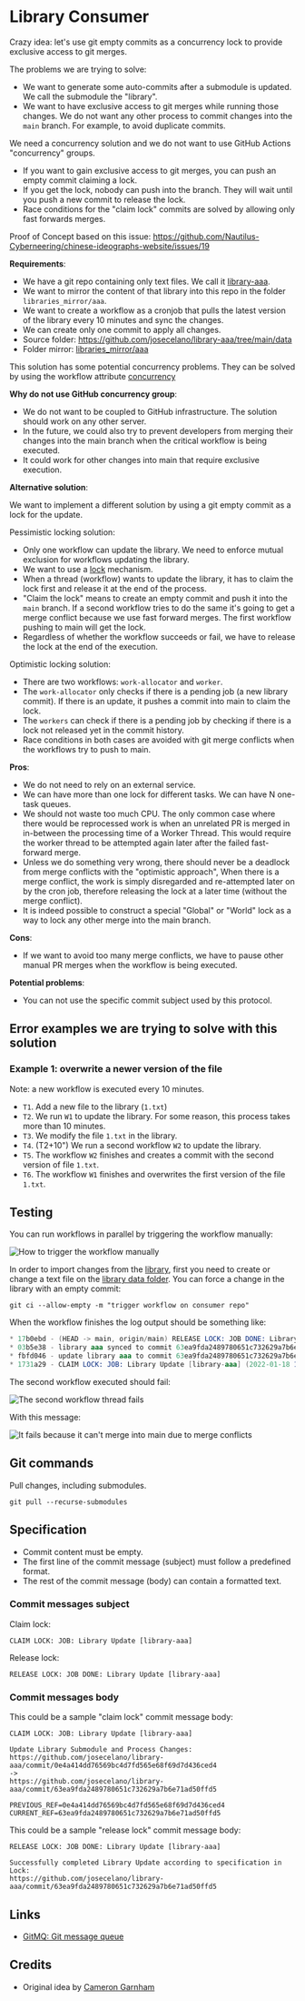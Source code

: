 # Library Consumer

Crazy idea: let's use git empty commits as a concurrency lock to provide exclusive access to git merges.

The problems we are trying to solve:

- We want to generate some auto-commits after a submodule is updated. We call the submodule the "library".
- We want to have exclusive access to git merges while running those changes. We do not want any other process to commit changes into the `main` branch. For example, to avoid duplicate commits.

We need a concurrency solution and we do not want to use GitHub Actions "concurrency" groups.

- If you want to gain exclusive access to git merges, you can push an empty commit claiming a lock.
- If you get the lock, nobody can push into the branch. They will wait until you push a new commit to release the lock.
- Race conditions for the "claim lock" commits are solved by allowing only fast forwards merges.

Proof of Concept based on this issue: <https://github.com/Nautilus-Cyberneering/chinese-ideographs-website/issues/19>

**Requirements**:

- We have a git repo containing only text files. We call it [library-aaa](https://github.com/josecelano/library-aaa).
- We want to mirror the content of that library into this repo in the folder `libraries_mirror/aaa`.
- We want to create a workflow as a cronjob that pulls the latest version of the library every 10 minutes and sync the changes.
- We can create only one commit to apply all changes.
- Source folder: <https://github.com/josecelano/library-aaa/tree/main/data>
- Folder mirror: [libraries_mirror/aaa](./libraries_mirror/aaa)

This solution has some potential concurrency problems. They can be solved by using the workflow attribute [concurrency](https://docs.github.com/en/actions/learn-github-actions/workflow-syntax-for-github-actions#concurrency)

**Why do not use GitHub concurrency group**:

- We do not want to be coupled to GitHub infrastructure. The solution should work on any other server.
- In the future, we could also try to prevent developers from merging their changes into the main branch when the critical workflow is being executed.
- It could work for other changes into main that require exclusive execution.

**Alternative solution**:

We want to implement a different solution by using a git empty commit as a lock for the update.

Pessimistic locking solution:

- Only one workflow can update the library. We need to enforce mutual exclusion for workflows updating the library.
- We want to use a [lock](https://en.wikipedia.org/wiki/Lock_(computer_science)) mechanism.
- When a thread (workflow) wants to update the library, it has to claim the lock first and release it at the end of the process.
- "Claim the lock" means to create an empty commit and push it into the `main` branch. If a second workflow tries to do the same it's going to get a merge conflict because we use fast forward merges. The first workflow pushing to main will get the lock.
- Regardless of whether the workflow succeeds or fail, we have to release the lock at the end of the execution.

Optimistic locking solution:

- There are two workflows: `work-allocator` and `worker`.
- The `work-allocator` only checks if there is a pending job (a new library commit). If there is an update, it pushes a commit into main to claim the lock.
- The `workers` can check if there is a pending job by checking if there is a lock not released yet in the commit history.
- Race conditions in both cases are avoided with git merge conflicts when the workflows try to push to main.

**Pros**:

- We do not need to rely on an external service.
- We can have more than one lock for different tasks. We can have N one-task queues.
- We should not waste too much CPU. The only common case where there would be reprocessed work is when an unrelated PR is merged in in-between the processing time of a Worker Thread. This would require the worker thread to be attempted again later after the failed fast-forward merge.
- Unless we do something very wrong, there should never be a deadlock from merge conflicts with the "optimistic approach", When there is a merge conflict, the work is simply disregarded and re-attempted later on by the cron job, therefore releasing the lock at a later time (without the merge conflict).
- It is indeed possible to construct a special "Global" or "World" lock as a way to lock any other merge into the main branch.

**Cons**:

- If we want to avoid too many merge conflicts, we have to pause other manual PR merges when the workflow is being executed.

**Potential problems**:

- You can not use the specific commit subject used by this protocol.

## Error examples we are trying to solve with this solution

### Example 1: overwrite a newer version of the file

Note: a new workflow is executed every 10 minutes.

- `T1`. Add a new file to the library (`1.txt`)
- `T2`. We run `W1` to update the library. For some reason, this process takes more than 10 minutes.
- `T3`. We modify the file `1.txt` in the library.
- `T4`. (T2+10") We run a second workflow `W2` to update the library.
- `T5`. The workflow `W2` finishes and creates a commit with the second version of file `1.txt`.
- `T6`. The workflow `W1` finishes and overwrites the first version of the file `1.txt`.

## Testing

You can run workflows in parallel by triggering the workflow manually:

![How to trigger the workflow manually](./images/run-workflow-manually.png)

In order to import changes from the [library](https://github.com/josecelano/library-aaa), first you need to create or change a text file on the [library data folder](https://github.com/josecelano/library-aaa/tree/main/data). You can force a change in the library with an empty commit:

```shell
git ci --allow-empty -m "trigger workflow on consumer repo"
```

When the workflow finishes the log output should be something like:

```s
* 17b0ebd - (HEAD -> main, origin/main) RELEASE LOCK: JOB DONE: Library Update [library-aaa] (2022-01-18 11:58:7 +0000) <github-actions[bot]>
* 03b5e38 - library aaa synced to commit 63ea9fda2489780651c732629a7b6e71ad50ffd5 (2022-01-18 11:58:46 +0000) <github-actions[bot]>
* fbfd046 - update library aaa to commit 63ea9fda2489780651c732629a7b6e71ad50ffd5 (2022-01-18 11:58:45 +0000) <github-actions[bot]>
* 1731a29 - CLAIM LOCK: JOB: Library Update [library-aaa] (2022-01-18 11:56:58 +0000) <github-actions[bot]>
```

The second workflow executed should fail:

![The second workflow thread fails](./images/second-workflow-fails.png)

With this message:

![It fails because it can't merge into main due to merge conflicts](./images/claiming-lock-fail.png)

## Git commands

Pull changes, including submodules.

```shell
git pull --recurse-submodules
```

## Specification

- Commit content must be empty.
- The first line of the commit message (subject) must follow a predefined format.
- The rest of the commit message (body) can contain a formatted text.

### Commit messages subject

Claim lock:

```text
CLAIM LOCK: JOB: Library Update [library-aaa]
```

Release lock:

```text
RELEASE LOCK: JOB DONE: Library Update [library-aaa]
```

### Commit messages body

This could be a sample "claim lock" commit message body:

```text
CLAIM LOCK: JOB: Library Update [library-aaa]

Update Library Submodule and Process Changes:
https://github.com/josecelano/library-aaa/commit/0e4a414dd76569bc4d7fd565e68f69d7d436ced4
->
https://github.com/josecelano/library-aaa/commit/63ea9fda2489780651c732629a7b6e71ad50ffd5

PREVIOUS_REF=0e4a414dd76569bc4d7fd565e68f69d7d436ced4
CURRENT_REF=63ea9fda2489780651c732629a7b6e71ad50ffd5
```

This could be a sample "release lock" commit message body:

```text
RELEASE LOCK: JOB DONE: Library Update [library-aaa]

Successfully completed Library Update according to specification in Lock:
https://github.com/josecelano/library-aaa/commit/63ea9fda2489780651c732629a7b6e71ad50ffd5
```

## Links

- [GitMQ: Git message queue](https://github.com/emad-elsaid/gitmq)

## Credits

- Original idea by [Cameron Garnham](https://github.com/da2ce7)
